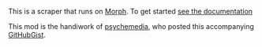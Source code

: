 This is a scraper that runs on [Morph](https://morph.io). To get started [see the documentation](https://morph.io/documentation)

This mod is the handiwork of [psychemedia](https://gist.github.com/psychemedia), who posted this accompanying [GitHubGist](https://gist.github.com/psychemedia/11b1b8d15663a303f975).
